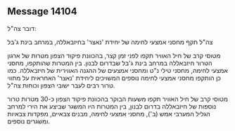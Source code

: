 ## Message 14104

דובר צה"ל:

צה"ל תקף מחסני אמצעי לחימה של יחידת 'נאצר' בחיזבאללה, במרחב בינת ג'בל

מטוסי קרב של חיל האוויר תקפו לפני זמן קצר, בהכוונת פיקוד הצפון מטרות של ארגון הטרור חיזבאללה במרחב בינת ג'בל שבדרום לבנון. בין המטרות שהותקפו, מחסני אמצעי לחימה, מחסני טילי נ"ט ומחסני אמצעים של ההגנה האווירית של חיזבאללה. 
כמו כן הותקפו מחסני אמצעי לחימה נוספים המשויכים ליחידת 'נאצר' האחראית על מתווי טרור רבים לעבר ישובי הצפון וכוחות צה"ל.

מטוסי קרב של חיל האוויר תקפו משעות הבוקר בהכוונת פיקוד הצפון כ-30 מטרות טרור נוספות של חיזבאללה בדרום לבנון, בין המטרות היו המשגר שביצע את הירי למרחב הגליל המערבי אמש (ב'), מחסני אמצעי לחימה, מבנים צבאיים, מפקדות צבאיות ומשגרים נוספים.


